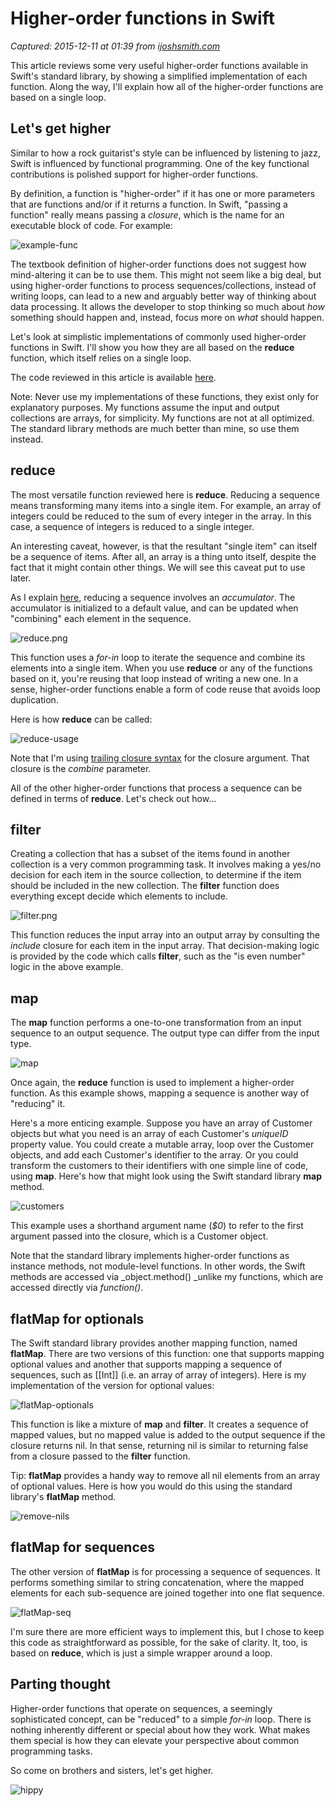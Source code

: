 # Higher-order functions in Swift

_Captured: 2015-12-11 at 01:39 from [ijoshsmith.com](http://ijoshsmith.com/2015/12/09/higher-order-functions-in-swift/)_

This article reviews some very useful higher-order functions available in Swift's standard library, by showing a simplified implementation of each function. Along the way, I'll explain how all of the higher-order functions are based on a single loop.

## Let's get higher

Similar to how a rock guitarist's style can be influenced by listening to jazz, Swift is influenced by functional programming. One of the key functional contributions is polished support for higher-order functions.

By definition, a function is "higher-order" if it has one or more parameters that are functions and/or if it returns a function. In Swift, "passing a function" really means passing a _closure_, which is the name for an executable block of code. For example:

![example-func](https://ijoshsmith.files.wordpress.com/2015/12/example-func.png?w=640)

The textbook definition of higher-order functions does not suggest how mind-altering it can be to use them. This might not seem like a big deal, but using higher-order functions to process sequences/collections, instead of writing loops, can lead to a new and arguably better way of thinking about data processing. It allows the developer to stop thinking so much about _how_ something should happen and, instead, focus more on _what_ should happen.

Let's look at simplistic implementations of commonly used higher-order functions in Swift. I'll show you how they are all based on the **reduce** function, which itself relies on a single loop.

The code reviewed in this article is available [here](https://gist.github.com/ijoshsmith/ee472ee30bb1f9bb17c6).

Note: Never use my implementations of these functions, they exist only for explanatory purposes. My functions assume the input and output collections are arrays, for simplicity. My functions are not at all optimized. The standard library methods are much better than mine, so use them instead.

## reduce

The most versatile function reviewed here is **reduce**. Reducing a sequence means transforming many items into a single item. For example, an array of integers could be reduced to the sum of every integer in the array. In this case, a sequence of integers is reduced to a single integer.

An interesting caveat, however, is that the resultant "single item" can itself be a sequence of items. After all, an array is a thing unto itself, despite the fact that it might contain other things. We will see this caveat put to use later.

As I explain [here](http://ijoshsmith.com/2014/06/25/understanding-swifts-reduce-method/), reducing a sequence involves an _accumulator_. The accumulator is initialized to a default value, and can be updated when "combining" each element in the sequence.

![reduce.png](https://ijoshsmith.files.wordpress.com/2015/12/reduce.png?w=640)

This function uses a _for-in_ loop to iterate the sequence and combine its elements into a single item. When you use **reduce** or any of the functions based on it, you're reusing that loop instead of writing a new one. In a sense, higher-order functions enable a form of code reuse that avoids loop duplication.

Here is how **reduce** can be called:

![reduce-usage](https://ijoshsmith.files.wordpress.com/2015/12/reduce-usage.png?w=640)

Note that I'm using [trailing closure syntax](https://developer.apple.com/library/ios/documentation/Swift/Conceptual/Swift_Programming_Language/Closures.html#//apple_ref/doc/uid/TP40014097-CH11-ID102) for the closure argument. That closure is the _combine_ parameter.

All of the other higher-order functions that process a sequence can be defined in terms of **reduce**. Let's check out how…

## filter

Creating a collection that has a subset of the items found in another collection is a very common programming task. It involves making a yes/no decision for each item in the source collection, to determine if the item should be included in the new collection. The **filter** function does everything except decide which elements to include.

![filter.png](https://ijoshsmith.files.wordpress.com/2015/12/filter.png?w=640)

This function reduces the input array into an output array by consulting the _include_ closure for each item in the input array. That decision-making logic is provided by the code which calls **filter**, such as the "is even number" logic in the above example.

## map

The **map** function performs a one-to-one transformation from an input sequence to an output sequence. The output type can differ from the input type.

![map](https://ijoshsmith.files.wordpress.com/2015/12/map.png?w=640)

Once again, the **reduce** function is used to implement a higher-order function. As this example shows, mapping a sequence is another way of "reducing" it.

Here's a more enticing example. Suppose you have an array of Customer objects but what you need is an array of each Customer's _uniqueID_ property value. You could create a mutable array, loop over the Customer objects, and add each Customer's identifier to the array. Or you could transform the customers to their identifiers with one simple line of code, using **map**. Here's how that might look using the Swift standard library **map** method.

![customers](https://ijoshsmith.files.wordpress.com/2015/12/customers.png?w=640)

This example uses a shorthand argument name (_$0_) to refer to the first argument passed into the closure, which is a Customer object.

Note that the standard library implements higher-order functions as instance methods, not module-level functions. In other words, the Swift methods are accessed via _object.method() _unlike my functions, which are accessed directly via _function()_.

## flatMap for optionals

The Swift standard library provides another mapping function, named **flatMap**. There are two versions of this function: one that supports mapping optional values and another that supports mapping a sequence of sequences, such as [[Int]] (i.e. an array of array of integers). Here is my implementation of the version for optional values:

![flatMap-optionals](https://ijoshsmith.files.wordpress.com/2015/12/flatmap-optionals.png?w=640)

This function is like a mixture of **map** and **filter**. It creates a sequence of mapped values, but no mapped value is added to the output sequence if the closure returns nil. In that sense, returning nil is similar to returning false from a closure passed to the **filter** function.

Tip: **flatMap** provides a handy way to remove all nil elements from an array of optional values. Here is how you would do this using the standard library's **flatMap** method.

![remove-nils](https://ijoshsmith.files.wordpress.com/2015/12/remove-nils.png?w=640)

## flatMap for sequences

The other version of **flatMap** is for processing a sequence of sequences. It performs something similar to string concatenation, where the mapped elements for each sub-sequence are joined together into one flat sequence.

![flatMap-seq](https://ijoshsmith.files.wordpress.com/2015/12/flatmap-seq.png?w=640)

I'm sure there are more efficient ways to implement this, but I chose to keep this code as straightforward as possible, for the sake of clarity. It, too, is based on **reduce**, which is just a simple wrapper around a loop.

## Parting thought

Higher-order functions that operate on sequences, a seemingly sophisticated concept, can be "reduced" to a simple _for-in_ loop. There is nothing inherently different or special about how they work. What makes them special is how they can elevate your perspective about common programming tasks.

So come on brothers and sisters, let's get higher.

![hippy](https://ijoshsmith.files.wordpress.com/2015/12/hippy.jpeg?w=640)
